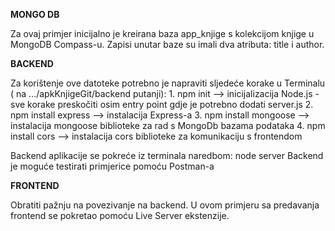 **MONGO DB**

Za ovaj primjer inicijalno je kreirana baza app_knjige s kolekcijom knjige u MongoDB Compass-u.
Zapisi unutar baze su imali dva atributa: title i author.

**BACKEND**

Za korištenje ove datoteke potrebno je napraviti sljedeće korake u Terminalu ( na .../apkKnjigeGit/backend putanji):
    1. npm init --> inicijalizacija Node.js 
        - sve korake preskočiti osim entry point gdje je potrebno dodati server.js
    2. npm install express --> instalacija Express-a
    3. npm install mongoose --> instalacija mongoose biblioteke za rad s MongoDb bazama podataka
    4. npm install cors --> instalacija cors biblioteke za komunikaciju s frontendom

Backend aplikacije se pokreće iz terminala naredbom: node server
Backend je moguće testirati primjerice pomoću Postman-a


**FRONTEND**

Obratiti pažnju na povezivanje na backend. U ovom primjeru sa predavanja frontend se pokretao pomoću Live Server ekstenzije.



